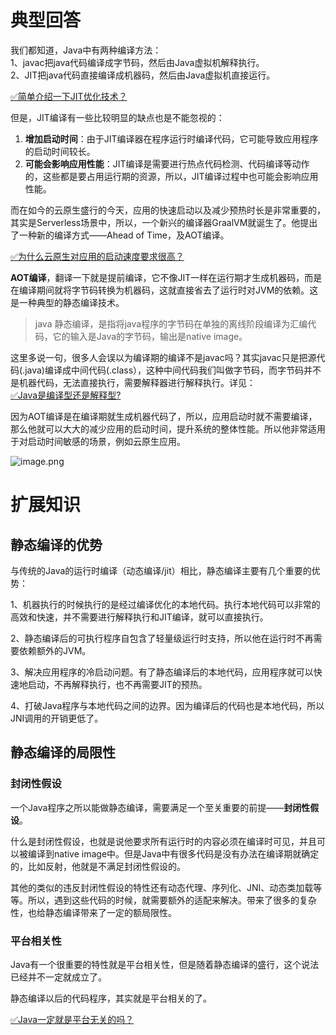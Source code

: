 # 典型回答

我们都知道，Java中有两种编译方法：<br />1、javac把java代码编译成字节码，然后由Java虚拟机解释执行。<br />2、JIT把java代码直接编译成机器码，然后由Java虚拟机直接运行。

[✅简单介绍一下JIT优化技术？](https://www.yuque.com/hollis666/fo22bm/nkr4ge?view=doc_embed)

但是，JIT编译有一些比较明显的缺点也是不能忽视的：

1. **增加启动时间**：由于JIT编译器在程序运行时编译代码，它可能导致应用程序的启动时间较长。
2. **可能会影响应用性能**：JIT编译是需要进行热点代码检测、代码编译等动作的，这些都是要占用运行期的资源，所以，JIT编译过程中也可能会影响应用性能。

而在如今的云原生盛行的今天，应用的快速启动以及减少预热时长是非常重要的，其实是Serverless场景中，所以，一个新兴的编译器GraalVM就诞生了。他提出了一种新的编译方式——Ahead of Time，及AOT编译。

[✅为什么云原生对应用的启动速度要求很高？](https://www.yuque.com/hollis666/fo22bm/gxlhg3tppov8q13r?view=doc_embed)

**AOT编译**，翻译一下就是提前编译，它不像JIT一样在运行期才生成机器码，而是在编译期间就将字节码转换为机器码，这就直接省去了运行时对JVM的依赖。这是一种典型的静态编译技术。

> java 静态编译，是指将java程序的字节码在单独的离线阶段编译为汇编代码，它的输入是Java的字节码，输出是native image。


这里多说一句，很多人会误以为编译期的编译不是javac吗？其实javac只是把源代码(.java)编译成中间代码(.class），这种中间代码我们叫做字节码，而字节码并不是机器代码，无法直接执行，需要解释器进行解释执行。详见：<br />[✅Java是编译型还是解释型?](https://www.yuque.com/hollis666/fo22bm/ylde5u?view=doc_embed)

因为AOT编译是在编译期就生成机器代码了，所以，应用启动时就不需要编译，那么他就可以大大的减少应用的启动时间，提升系统的整体性能。所以他非常适用于对启动时间敏感的场景，例如云原生应用。

![image.png](https://cdn.nlark.com/yuque/0/2024/png/5378072/1705410553249-a34b25c4-32a6-46bc-81e9-8a2a9ea82aa2.png#averageHue=%23ece9db&clientId=u43fa47a4-1935-4&from=paste&height=611&id=u9845d3c7&originHeight=611&originWidth=758&originalType=binary&ratio=1&rotation=0&showTitle=false&size=106519&status=done&style=none&taskId=u42696122-dbe1-485c-844f-6e7e62309cb&title=&width=758)

# 扩展知识

## 静态编译的优势

与传统的Java的运行时编译（动态编译/jit）相比，静态编译主要有几个重要的优势：

1、机器执行的时候执行的是经过编译优化的本地代码。执行本地代码可以非常的高效和快速，并不需要进行解释执行和JIT编译，就可以直接执行。

2、静态编译后的可执行程序自包含了轻量级运行时支持，所以他在运行时不再需要依赖额外的JVM。

3、解决应用程序的冷启动问题。有了静态编译后的本地代码，应用程序就可以快速地启动，不再解释执行，也不再需要JIT的预热。

4、打破Java程序与本地代码之间的边界。因为编译后的代码也是本地代码，所以JNI调用的开销更低了。

## 静态编译的局限性

### 封闭性假设
一个Java程序之所以能做静态编译，需要满足一个至关重要的前提——**封闭性假设**。

什么是封闭性假设，也就是说他要求所有运行时的内容必须在编译时可见，并且可以被编译到native image中。但是Java中有很多代码是没有办法在编译期就确定的，比如反射，他就是不满足封闭性假设的。

其他的类似的违反封闭性假设的特性还有动态代理、序列化、JNI、动态类加载等等。所以，遇到这些代码的时候，就需要额外的适配来解决。带来了很多的复杂性，也给静态编译带来了一定的额局限性。

### 平台相关性

Java有一个很重要的特性就是平台相关性，但是随着静态编译的盛行，这个说法已经并不一定就成立了。

静态编译以后的代码程序，其实就是平台相关的了。

[✅Java一定就是平台无关的吗？](https://www.yuque.com/hollis666/fo22bm/fgeranr7ts8m4iuy?view=doc_embed)

















